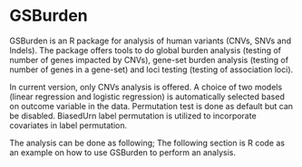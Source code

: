 # GSBurden

GSBurden is an R package for analysis of human variants (CNVs, SNVs and Indels). The package offers tools to do global burden analysis (testing of number of genes impacted by CNVs), gene-set burden analysis (testing of number of genes in a gene-set) and loci testing (testing of association loci).

In current version, only CNVs analysis is offered. A choice of two models (linear regression and logistic regression) is automatically selected based on outcome variable in the data. Permutation test is done as default but can be disabled. BiasedUrn label permutation is utilized to incorporate covariates in label permutation. 

The analysis can be done as following; The following section is R code as an example on how to use GSBurden to perform an analysis.
